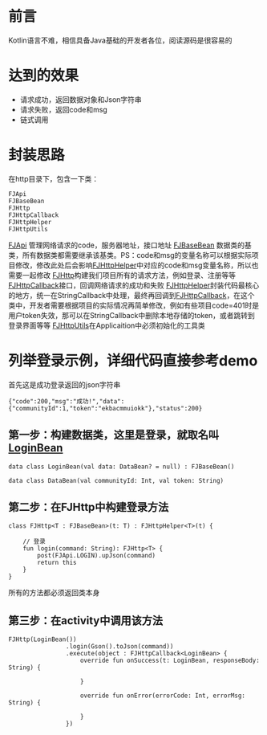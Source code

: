 # 前言
Kotlin语言不难，相信具备Java基础的开发者各位，阅读源码是很容易的

# 达到的效果
- 请求成功，返回数据对象和Json字符串
- 请求失败，返回code和msg
- 链式调用

# 封装思路
在http目录下，包含一下类：
```
FJApi
FJBaseBean
FJHttp
FJHttpCallback
FJHttpHelper
FJHttpUtils
```

[FJApi](https://github.com/FynnJason/FJHttp/blob/kotlin/app/src/main/java/com/fynnjason/fjokgo/http/FJApi.kt) 管理网络请求的code，服务器地址，接口地址
[FJBaseBean](https://github.com/FynnJason/FJHttp/blob/kotlin/app/src/main/java/com/fynnjason/fjokgo/http/FJBaseBean.kt) 数据类的基类，所有数据类都需要继承该基类。PS：code和msg的变量名称可以根据实际项目修改，修改此处后会影响[FJHttpHelper](https://github.com/FynnJason/FJHttp/blob/kotlin/app/src/main/java/com/fynnjason/fjokgo/http/FJHttpHelper.kt)中对应的code和msg变量名称，所以也需要一起修改
[FJHttp](https://github.com/FynnJason/FJHttp/blob/kotlin/app/src/main/java/com/fynnjason/fjokgo/http/FJHttp.kt)构建我们项目所有的请求方法，例如登录、注册等等
[FJHttpCallback](https://github.com/FynnJason/FJHttp/blob/kotlin/app/src/main/java/com/fynnjason/fjokgo/http/FJHttpCallback.kt)接口，回调网络请求的成功和失败
[FJHttpHelper](https://github.com/FynnJason/FJHttp/blob/kotlin/app/src/main/java/com/fynnjason/fjokgo/http/FJHttpHelper.kt)封装代码最核心的地方，统一在StringCallback中处理，最终再回调到[FJHttpCallback](https://github.com/FynnJason/FJHttp/blob/kotlin/app/src/main/java/com/fynnjason/fjokgo/http/FJHttpCallback.kt)，在这个类中，开发者需要根据项目的实际情况再简单修改，例如有些项目code=401时是用户token失效，那可以在StringCallback中删除本地存储的token，或者跳转到登录界面等等
[FJHttpUtils](https://github.com/FynnJason/FJHttp/blob/kotlin/app/src/main/java/com/fynnjason/fjokgo/http/FJHttpUtils.kt)在Applicaition中必须初始化的工具类

# 列举登录示例，详细代码直接参考demo
首先这是成功登录返回的json字符串
```
{"code":200,"msg":"成功!","data":{"communityId":1,"token":"ekbacmmuiokk"},"status":200}
```
## 第一步：构建数据类，这里是登录，就取名叫[LoginBean](https://github.com/FynnJason/FJHttp/blob/kotlin/app/src/main/java/com/fynnjason/fjokgo/bean/LoginBean.kt)
```
data class LoginBean(val data: DataBean? = null) : FJBaseBean()

data class DataBean(val communityId: Int, val token: String)
```

## 第二步：在FJHttp中构建登录方法

```
class FJHttp<T : FJBaseBean>(t: T) : FJHttpHelper<T>(t) {

    // 登录
    fun login(command: String): FJHttp<T> {
        post(FJApi.LOGIN).upJson(command)
        return this
    }
}
```
所有的方法都必须返回类本身
## 第三步：在activity中调用该方法
```
FJHttp(LoginBean())
                .login(Gson().toJson(command))
                .execute(object : FJHttpCallback<LoginBean> {
                    override fun onSuccess(t: LoginBean, responseBody: String) {

                    }

                    override fun onError(errorCode: Int, errorMsg: String) {

                    }
                })
```





